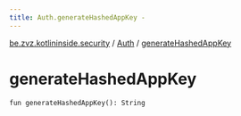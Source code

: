 ```yaml
---
title: Auth.generateHashedAppKey - 
---
```


[be.zvz.kotlininside.security](../index.html) / [Auth](index.html) / [generateHashedAppKey](./generate-hashed-app-key.html)

# generateHashedAppKey

`fun generateHashedAppKey(): String`